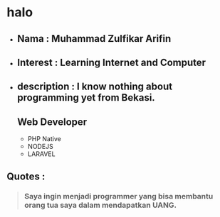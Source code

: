 # halo
- ## Nama		: Muhammad Zulfikar Arifin
- ## Interest		: Learning Internet and Computer
- ## description		: I know nothing about programming yet from Bekasi.
	## Web Developer
	- PHP Native
	- NODEJS
	- LARAVEL

## Quotes :
> ### Saya ingin menjadi programmer yang bisa membantu orang tua saya dalam mendapatkan UANG.

